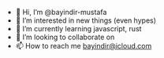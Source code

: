 - 👋 Hi, I’m @bayindir-mustafa
- 👀 I’m interested in new things (even hypes)
- 🌱 I’m currently learning javascript, rust
- 💞️ I’m looking to collaborate on 
- 📫 How to reach me bayindir@icloud.com

<!---
bayindir-mustafa/bayindir-mustafa is a ✨ special ✨ repository because its `README.md` (this file) appears on your GitHub profile.
You can click the Preview link to take a look at your changes.
--->
